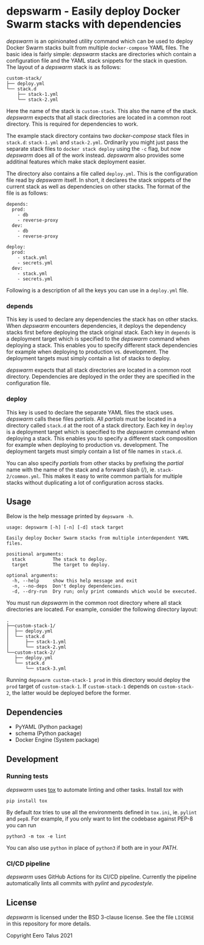# depswarm - Easily deploy Docker Swarm stacks with dependencies

*depswarm* is an opinionated utility command which can be used to deploy Docker
Swarm stacks built from multiple `docker-compose` YAML files. The basic idea is
fairly simple: *depswarm* stacks are directories which contain a configuration
file and the YAML stack snippets for the stack in question. The layout of a
*depswarm* stack is as follows:

```
custom-stack/
├── deploy.yml
└── stack.d
    ├── stack-1.yml
    └── stack-2.yml
```

Here the name of the stack is `custom-stack`. This also the name of the stack.
*depswarm* expects that all stack directories are located in a common root
directory. This is required for dependencies to work.

The example stack directory contains two *docker-compose* stack files in
`stack.d`: `stack-1.yml` and `stack-2.yml`. Ordinarily you might just pass
the separate stack files to `docker stack deploy` using the `-c` flag, but
now *depswarm* does all of the work instead. *depswarm* also provides some
additinal features which make stack deployment easier.

The directory also contains a file called `deploy.yml`. This is the configuration
file read by *depswarm* itself. In short, it declares the stack snippets of the
current stack as well as dependencies on other stacks. The format of the file
is as follows:

```
depends:
  prod:
    - db
    - reverse-proxy
  dev:
    - db
    - reverse-proxy

deploy:
  prod:
    - stack.yml
    - secrets.yml
  dev:
    - stack.yml
    - secrets.yml
```

Following is a description of all the keys you can use in a `deploy.yml` file.

### depends

This key is used to declare any dependencies the stack has on other stacks.
When *depswarm* encounters dependencies, it deploys the dependency stacks first
before deploying the stack original stack. Each key in `depends` is a deployment
target which is specified to the *depswarm* command when deploying a stack. This
enables you to specify different stack dependencies for example when deploying
to production vs. development. The deployment targets must simply contain a
list of stacks to deploy.

*depswarm* expects that all stack directories are located in a common root
directory. Dependencies are deployed in the order they are specified in the
configuration file.

### deploy

This key is used to declare the separate YAML files the stack uses. *depswarm*
calls these files *partials*. All *partials* must be located in a directory
called `stack.d` at the root of a stack directory. Each key in `deploy` is a
deployment target which is specified to the *depswarm* command when deploying a
stack. This enables you to specify a different stack composition for example
when deploying to production vs. development. The deployment targets must simply
contain a list of file names in `stack.d`.

You can also specify *partials* from other stacks by prefixing the *partial*
name with the name of the stack and a forward slash (/), ie. `stack-2/common.yml`.
This makes it easy to write common partials for multiple stacks without
duplicating a lot of configuration across stacks.

## Usage

Below is the help message printed by `depswarm -h`.

```
usage: depswarm [-h] [-n] [-d] stack target

Easily deploy Docker Swarm stacks from multiple interdependent YAML files.

positional arguments:
  stack          The stack to deploy.
  target         The target to deploy.

optional arguments:
  -h, --help     show this help message and exit
  -n, --no-deps  Don't deploy dependencies.
  -d, --dry-run  Dry run; only print commands which would be executed.
```

You must run *depswarm* in the common root directory where all stack directories
are located. For example, consider the following directory layout:

```
.
├──custom-stack-1/
│  ├── deploy.yml
│  └── stack.d
│      ├── stack-1.yml
│      └── stack-2.yml
└──custom-stack-2/
   ├── deploy.yml
   └── stack.d
       └── stack-3.yml
```

Running `depswarm custom-stack-1 prod` in this directory would deploy the `prod`
target of `custom-stack-1`. If `custom-stack-1` depends on `custom-stack-2`,
the latter would be deployed before the former.

## Dependencies

- PyYAML (Python package)
- schema (Python package)
- Docker Engine (System package)

## Development

### Running tests

*depswarm* uses [tox](https://tox.readthedocs.io/en/latest/) to automate
linting and other tasks. Install *tox* with

`pip install tox`

By default *tox* tries to use all the environments defined in `tox.ini`, ie.
`pylint` and `pep8`. For example, if you only want to lint the codebase against
PEP-8 you can run

`python3 -m tox -e lint`

You can also use `python` in place of `python3` if both are in your *PATH*.

### CI/CD pipeline

*depswarm* uses GitHub Actions for its CI/CD pipeline. Currently the pipeline
automatically lints all commits with *pylint* and *pycodestyle*.

## License

*depswarm* is licensed under the BSD 3-clause license. See the file
`LICENSE` in this repository for more details.

Copyright Eero Talus 2021
